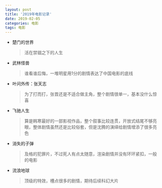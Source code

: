 ```yaml
---
layout: post 
title: '2019年电影记录'
date: 2019-02-05
categories: 电影
tags: 电影
---
```


- 楚门的世界

  > 活在禁锢之下的人生

- 武林怪兽

  > 谁看谁后悔，一堆明星用1分的剧情表达了中国电影的底线

- 叶问外传：张天志

  > 为了打而打，张晋还是不适合做主角，整个剧情很单一，基本没什么惊喜

- 飞驰人生

  > 算是韩寒最好的一部影视作品，整个叙事比较连贯，开放式结尾不够亮眼，整体剧情虽然还是比较俗套，但是沈腾的演绎给剧情增添了很多亮色

- 消失的子弹

  > 及格的犯罪片，不过死人有点太随意，渲染剧情并没有环环紧扣，一般的电影
 
- 流浪地球

  > 顶级的特效，槽点很多的剧情，期待后续科幻大片